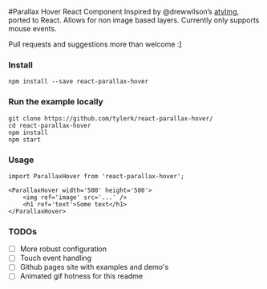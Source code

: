 #Parallax Hover React Component
Inspired by @drewwilson’s [atvImg](https://github.com/drewwilson/atvImg), ported to React. Allows for non image based layers. Currently only supports mouse events. 

Pull requests and suggestions more than welcome :]

### Install
`npm install --save react-parallax-hover`

### Run the example locally
```
git clone https://github.com/tylerk/react-parallax-hover/
cd react-parallax-hover
npm install
npm start
```

### Usage
```
import ParallaxHover from 'react-parallax-hover';

<ParallaxHover width='500' height='500'>
    <img ref='image' src='...' />
    <h1 ref='text'>Some text</h1>
</ParallaxHover>
```

### TODOs
- [ ] More robust configuration
- [ ] Touch event handling
- [ ] Github pages site with examples and demo's
- [ ] Animated gif hotness for this readme
